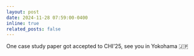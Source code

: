```yaml
---
layout: post
date: 2024-11-28 07:59:00-0400
inline: true
related_posts: false
---
```


One case study paper got accepted to CHI'25, see you in Yokohama 🇯🇵
